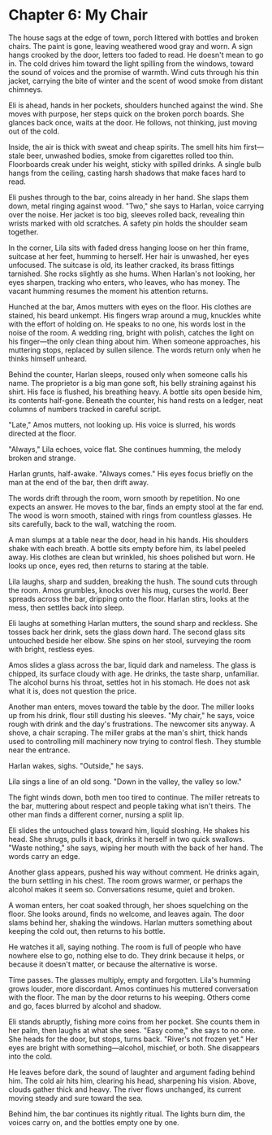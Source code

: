 # Chapter 6: My Chair

The house sags at the edge of town, porch littered with bottles and broken chairs. The paint is gone, leaving weathered wood gray and worn. A sign hangs crooked by the door, letters too faded to read. He doesn't mean to go in. The cold drives him toward the light spilling from the windows, toward the sound of voices and the promise of warmth. Wind cuts through his thin jacket, carrying the bite of winter and the scent of wood smoke from distant chimneys.

Eli is ahead, hands in her pockets, shoulders hunched against the wind. She moves with purpose, her steps quick on the broken porch boards. She glances back once, waits at the door. He follows, not thinking, just moving out of the cold.

Inside, the air is thick with sweat and cheap spirits. The smell hits him first—stale beer, unwashed bodies, smoke from cigarettes rolled too thin. Floorboards creak under his weight, sticky with spilled drinks. A single bulb hangs from the ceiling, casting harsh shadows that make faces hard to read.

Eli pushes through to the bar, coins already in her hand. She slaps them down, metal ringing against wood. "Two," she says to Harlan, voice carrying over the noise. Her jacket is too big, sleeves rolled back, revealing thin wrists marked with old scratches. A safety pin holds the shoulder seam together.

In the corner, Lila sits with faded dress hanging loose on her thin frame, suitcase at her feet, humming to herself. Her hair is unwashed, her eyes unfocused. The suitcase is old, its leather cracked, its brass fittings tarnished. She rocks slightly as she hums. When Harlan's not looking, her eyes sharpen, tracking who enters, who leaves, who has money. The vacant humming resumes the moment his attention returns.

Hunched at the bar, Amos mutters with eyes on the floor. His clothes are stained, his beard unkempt. His fingers wrap around a mug, knuckles white with the effort of holding on. He speaks to no one, his words lost in the noise of the room. A wedding ring, bright with polish, catches the light on his finger—the only clean thing about him. When someone approaches, his muttering stops, replaced by sullen silence. The words return only when he thinks himself unheard.

Behind the counter, Harlan sleeps, roused only when someone calls his name. The proprietor is a big man gone soft, his belly straining against his shirt. His face is flushed, his breathing heavy. A bottle sits open beside him, its contents half-gone. Beneath the counter, his hand rests on a ledger, neat columns of numbers tracked in careful script.

"Late," Amos mutters, not looking up. His voice is slurred, his words directed at the floor.

"Always," Lila echoes, voice flat. She continues humming, the melody broken and strange.

Harlan grunts, half-awake. "Always comes." His eyes focus briefly on the man at the end of the bar, then drift away.

The words drift through the room, worn smooth by repetition. No one expects an answer. He moves to the bar, finds an empty stool at the far end. The wood is worn smooth, stained with rings from countless glasses. He sits carefully, back to the wall, watching the room.

A man slumps at a table near the door, head in his hands. His shoulders shake with each breath. A bottle sits empty before him, its label peeled away. His clothes are clean but wrinkled, his shoes polished but worn. He looks up once, eyes red, then returns to staring at the table.

Lila laughs, sharp and sudden, breaking the hush. The sound cuts through the room. Amos grumbles, knocks over his mug, curses the world. Beer spreads across the bar, dripping onto the floor. Harlan stirs, looks at the mess, then settles back into sleep.

Eli laughs at something Harlan mutters, the sound sharp and reckless. She tosses back her drink, sets the glass down hard. The second glass sits untouched beside her elbow. She spins on her stool, surveying the room with bright, restless eyes.

Amos slides a glass across the bar, liquid dark and nameless. The glass is chipped, its surface cloudy with age. He drinks, the taste sharp, unfamiliar. The alcohol burns his throat, settles hot in his stomach. He does not ask what it is, does not question the price.

Another man enters, moves toward the table by the door. The miller looks up from his drink, flour still dusting his sleeves. "My chair," he says, voice rough with drink and the day's frustrations. The newcomer sits anyway. A shove, a chair scraping. The miller grabs at the man's shirt, thick hands used to controlling mill machinery now trying to control flesh. They stumble near the entrance.

Harlan wakes, sighs. "Outside," he says.

Lila sings a line of an old song. "Down in the valley, the valley so low."

The fight winds down, both men too tired to continue. The miller retreats to the bar, muttering about respect and people taking what isn't theirs. The other man finds a different corner, nursing a split lip.

Eli slides the untouched glass toward him, liquid sloshing. He shakes his head. She shrugs, pulls it back, drinks it herself in two quick swallows. "Waste nothing," she says, wiping her mouth with the back of her hand. The words carry an edge.

Another glass appears, pushed his way without comment. He drinks again, the burn settling in his chest. The room grows warmer, or perhaps the alcohol makes it seem so. Conversations resume, quiet and broken.

A woman enters, her coat soaked through, her shoes squelching on the floor. She looks around, finds no welcome, and leaves again. The door slams behind her, shaking the windows. Harlan mutters something about keeping the cold out, then returns to his bottle.

He watches it all, saying nothing. The room is full of people who have nowhere else to go, nothing else to do. They drink because it helps, or because it doesn't matter, or because the alternative is worse.

Time passes. The glasses multiply, empty and forgotten. Lila's humming grows louder, more discordant. Amos continues his muttered conversation with the floor. The man by the door returns to his weeping. Others come and go, faces blurred by alcohol and shadow.

Eli stands abruptly, fishing more coins from her pocket. She counts them in her palm, then laughs at what she sees. "Easy come," she says to no one. She heads for the door, but stops, turns back. "River's not frozen yet." Her eyes are bright with something—alcohol, mischief, or both. She disappears into the cold.

He leaves before dark, the sound of laughter and argument fading behind him. The cold air hits him, clearing his head, sharpening his vision. Above, clouds gather thick and heavy. The river flows unchanged, its current moving steady and sure toward the sea.

Behind him, the bar continues its nightly ritual. The lights burn dim, the voices carry on, and the bottles empty one by one. 
